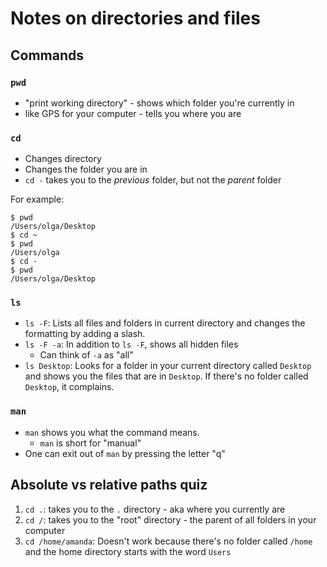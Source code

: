 # Notes on directories and files

## Commands

### `pwd`

* "print working directory" - shows which folder you're currently in
* like GPS for your computer - tells you where you are

### `cd`

* Changes directory
* Changes the folder you are in
* `cd -` takes you to the *previous* folder, but not the *parent* folder

For example:

```
$ pwd
/Users/olga/Desktop
$ cd ~
$ pwd
/Users/olga
$ cd -
$ pwd
/Users/olga/Desktop
```


### `ls`

- `ls -F`: Lists all files and folders in current directory and changes the formatting by adding a slash.
- `ls -F -a`: In addition to `ls -F`, shows all hidden files
	- Can think of `-a` as "all"
- `ls Desktop`: Looks for a folder in your current directory called `Desktop` and shows you the files that are in `Desktop`. If there's no folder called `Desktop`, it complains.


### `man`

- `man` shows you what the command means.
	- `man` is short for "manual"
- One can exit out of `man` by pressing the letter "q"

## Absolute vs relative paths quiz

1. `cd .`: takes you to the `.` directory - aka where you currently are
2. `cd /`: takes you to the "root" directory - the parent of all folders in your computer
3. `cd /home/amanda`: Doesn't work because there's no folder called `/home` and the home directory starts with the word `Users`